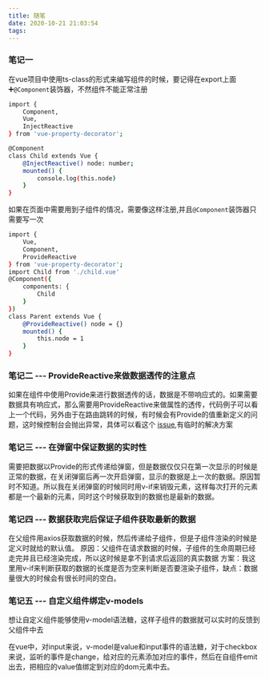 ```yaml
---
title: 随笔
date: 2020-10-21 21:03:54
tags:
---
```



### 笔记一

在vue项目中使用ts-class的形式来编写组件的时候，要记得在export上面➕`@Component`装饰器，不然组件不能正常注册
```bash
import {
    Component,
    Vue,
    InjectReactive
} from 'vue-property-decorator';

@Component
class Child extends Vue {
    @InjectReactive() node: number;
    mounted() {
        console.log(this.node)
    }
}
```
如果在页面中需要用到子组件的情况，需要像这样注册,并且`@Component`装饰器只需要写一次
```bash
import {
    Vue,
    Component,
    ProvideReactive
} from 'vue-property-decorator';
import Child from './child.vue'
@Component({
    components: {
        Child
    }
})
class Parent extends Vue {
    @ProvideReactive() node = {}
    mounted() {
        this.node = 1
    }
}
```

### 笔记二 --- ProvideReactive来做数据透传的注意点

如果在组件中使用Provide来进行数据透传的话，数据是不带响应式的。如果需要数据具有响应式，那么需要用ProvideReactive来做属性的透传，代码例子可以看上一个代码，另外由于在路由跳转的时候，有时候会有Provide的值重新定义的问题，这时候控制台会抛出异常，具体可以看这个
[issue](https://github.com/kaorun343/vue-property-decorator/issues/277),有临时的解决方案

### 笔记三 --- 在弹窗中保证数据的实时性

需要把数据以Provide的形式传递给弹窗，但是数据仅仅只在第一次显示的时候是正常的数据，在关闭弹窗后再一次开启弹窗，显示的数据是上一次的数据。原因暂时不知道。所以我在关闭弹窗的时候同时用v-if来销毁元素，这样每次打开的元素都是一个最新的元素，同时这个时候获取到的数据也是最新的数据。

### 笔记四 --- 数据获取完后保证子组件获取最新的数据

在父组件用axios获取数据的时候，然后传递给子组件，但是子组件渲染的时候是定义时就给的默认值。
原因：父组件在请求数据的时候，子组件的生命周期已经走完并且已经渲染完成，所以这时候是拿不到请求后返回的真实数据
方案：我这里用v-if来判断获取的数据的长度是否为空来判断是否要渲染子组件，缺点：数据量很大的时候会有很长时间的空白。


### 笔记五 --- 自定义组件绑定v-models

想让自定义组件能够使用v-model语法糖，这样子组件的数据就可以实时的反馈到父组件中去

在vue中，对input来说，v-model是value和input事件的语法糖，对于checkbox来说，监听的事件是change，给对应的元素添加对应的事件，然后在自组件emit出去，把相应的value值绑定到对应的dom元素中去。


